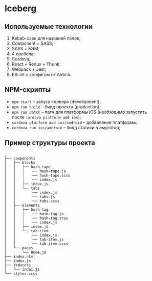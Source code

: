# Iceberg

## Используемые технологии

1. Kebab-case для названий папок;
1. Component + SASS;
1. SASS + БЭМ;
1. 4 пробела;
1. Cordova;
1. React + Redux + Thunk;
1. Webpack + Jest;
1. ESLint с конфигом от Airbnb.

## NPM-скрипты

- `npm start` – запуск сервера (development);
- `npm run build` – билд проекта (production);
- `npm run patch` – патч для платформы iOS (необходимо запустить после `cordova platform add ios`);
- `cordova platform add ios/android` – добавление платформы;
- `cordova run ios/android` – билд статики в эмулятор;

## Пример структуры проекта

```text
.
├── components
│   ├── blocks
│   │   ├── hash-tape
│   │   │   ├── hash-tape.js
│   │   │   ├── hash-tape.scss
│   │   │   └── index.js
│   │   ├── index.js
│   │   └── tabs
│   │       ├── index.js
│   │       ├── tabs.js
│   │       └── tabs.scss
│   ├── elements
│   │   ├── hash-tag
│   │   │   ├── hash-tag.js
│   │   │   ├── hash-tag.scss
│   │   │   └── index.js
│   │   ├── index.js
│   │   └── tab-item
│   │       ├── index.js
│   │       ├── tab-item.js
│   │       └── tab-item.scss
│   └── pages
│       └── Home.js
├── index.html
├── index.js
├── reducers
│   └── index.js
└── styles.scss
```
